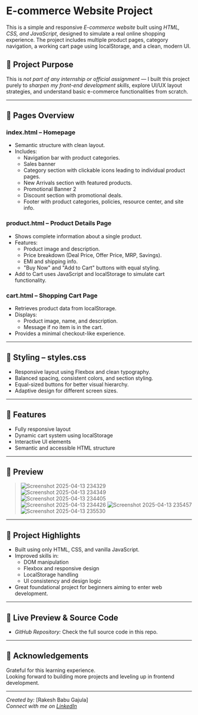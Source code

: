 # E-commerce Website Project

This is a simple and responsive *E-commerce website* built using *HTML, CSS, and JavaScript*, designed to simulate a real online shopping experience. The project includes multiple product pages, category navigation, a working cart page using localStorage, and a clean, modern UI.

## 🚀 Project Purpose

This is *not part of any internship or official assignment* — I built this project purely to *sharpen my front-end development skills*, explore UI/UX layout strategies, and understand basic e-commerce functionalities from scratch.

---

## 📂 Pages Overview

### index.html – Homepage

- Semantic structure with clean layout.
- Includes:
  - Navigation bar with product categories.
  - Sales banner
  - Category section with clickable icons leading to individual product pages.
  - New Arrivals section with featured products.
  - Promotional Banner 2
  - Discount section with promotional deals.
  - Footer with product categories, policies, resource center, and site info.

### product.html – Product Details Page

- Shows complete information about a single product.
- Features:
  - Product image and description.
  - Price breakdown (Deal Price, Offer Price, MRP, Savings).
  - EMI and shipping info.
  - "Buy Now" and "Add to Cart" buttons with equal styling.
- Add to Cart uses JavaScript and localStorage to simulate cart functionality.

### cart.html – Shopping Cart Page

- Retrieves product data from localStorage.
- Displays:
  - Product image, name, and description.
  - Message if no item is in the cart.
- Provides a minimal checkout-like experience.

---

## 🎨 Styling – styles.css

- Responsive layout using Flexbox and clean typography.
- Balanced spacing, consistent colors, and section styling.
- Equal-sized buttons for better visual hierarchy.
- Adaptive design for different screen sizes.

---

## 🔧 Features

- Fully responsive layout
- Dynamic cart system using localStorage
- Interactive UI elements
- Semantic and accessible HTML structure

---

## 📸 Preview

> ![Screenshot 2025-04-13 234329](https://github.com/user-attachments/assets/9481f187-4013-4353-9c3d-4a356eca1766)
![Screenshot 2025-04-13 234349](https://github.com/user-attachments/assets/f5187404-444e-40e6-a416-e2463180afa7)
![Screenshot 2025-04-13 234405](https://github.com/user-attachments/assets/9a832081-0938-45ea-896d-110c4613195a)
![Screenshot 2025-04-13 234426](https://github.com/user-attachments/assets/227a1a09-ede4-403b-bceb-d6923bdcdbc4)
![Screenshot 2025-04-13 235457](https://github.com/user-attachments/assets/c8b886ef-ed9d-42d2-a859-ef2365aceefc)
![Screenshot 2025-04-13 235530](https://github.com/user-attachments/assets/e8491f6b-75b4-4d18-b616-bd0be50707d4)


---

## 📌 Project Highlights

- Built using only HTML, CSS, and vanilla JavaScript.
- Improved skills in:
  - DOM manipulation
  - Flexbox and responsive design
  - LocalStorage handling
  - UI consistency and design logic
- Great foundational project for beginners aiming to enter web development.

---

## 🔗 Live Preview & Source Code


- *GitHub Repository:* Check the full source code in this repo.  


---

## 🙌 Acknowledgements

Grateful for this learning experience.  
Looking forward to building more projects and leveling up in frontend development.

---

*Created by:* [Rakesh Babu Gajula]  
*Connect with me on [LinkedIn](https://www.linkedin.com/in/rakesh-babu-gajula/)*